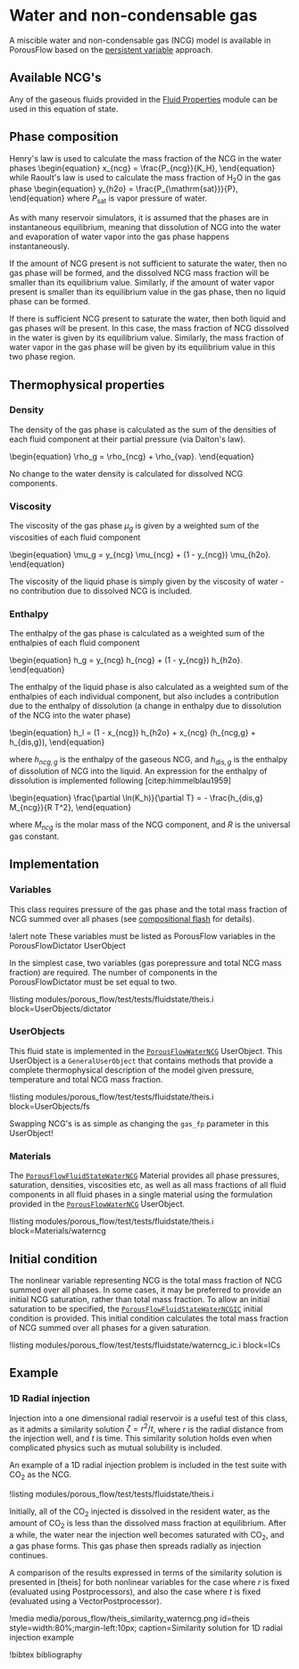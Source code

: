# Water and non-condensable gas

A miscible water and non-condensable gas (NCG) model is available in PorousFlow based on the [persistent variable](/persistent_variables.md) approach.

## Available NCG's

Any of the gaseous fluids provided in the [Fluid Properties](/fluid_properties/index.md) module
can be used in this equation of state.

## Phase composition

Henry's law is used to calculate the mass fraction of the NCG in the water phases
\begin{equation}
x_{ncg} = \frac{P_{ncg}}{K_H},
\end{equation}
while Raoult's law is used to calculate the mass fraction of H$_2$O in the gas phase
\begin{equation}
y_{h2o} = \frac{P_{\mathrm{sat}}}{P},
\end{equation}
where $P_{\mathrm{sat}}$ is vapor pressure of water.

As with many reservoir simulators, it is assumed that the phases are in instantaneous
equilibrium, meaning that dissolution of NCG into the water and evaporation of water
vapor into the gas phase happens instantaneously.

If the amount of NCG present is not sufficient to saturate the water, then no gas
phase will be formed, and the dissolved NCG mass fraction will be smaller than its
equilibrium value. Similarly, if the amount of water vapor present is smaller than its
equilibrium value in the gas phase, then no liquid phase can be formed.

If there is sufficient NCG present to saturate the water, then both liquid and gas
phases will be present. In this case, the mass fraction of NCG dissolved in the water
is given by its equilibrium value. Similarly, the mass fraction of water vapor in the
gas phase will be given by its equilibrium value in this two phase region.

## Thermophysical properties

### Density

The density of the gas phase is calculated as the sum of the densities of each fluid
component at their partial pressure (via Dalton's law).

\begin{equation}
\rho_g = \rho_{ncg} + \rho_{vap}.
\end{equation}

No change to the water density is
calculated for dissolved NCG components.

### Viscosity

The viscosity of the gas phase $\mu_g$ is given by a weighted sum of the viscosities of each
fluid component

\begin{equation}
\mu_g = y_{ncg} \mu_{ncg} + (1 - y_{ncg}) \mu_{h2o}.
\end{equation}

The viscosity of the liquid phase is simply given by the viscosity of water - no contribution
due to dissolved NCG is included.

### Enthalpy

The enthalpy of the gas phase is calculated as a weighted sum of the enthalpies of each
fluid component

\begin{equation}
h_g = y_{ncg} h_{ncg} + (1 - y_{ncg}) h_{h2o}.
\end{equation}

The enthalpy of the liquid phase is also calculated as a weighted sum of the enthalpies
of each individual component, but also includes a contribution due to the enthalpy of
dissolution (a change in enthalpy due to dissolution of the NCG into the water phase)

\begin{equation}
h_l = (1 - x_{ncg}) h_{h2o} + x_{ncg} (h_{ncg,g} + h_{dis,g}),
\end{equation}

where $h_{ncg,g}$ is the enthalpy of the gaseous NCG, and $h_{dis,g}$ is the enthalpy of
dissolution of NCG into the liquid. An expression for the enthalpy of dissolution is
implemented following [citep:himmelblau1959]

\begin{equation}
\frac{\partial \ln(K_h)}{\partial T} = - \frac{h_{dis,g} M_{ncg}}{R T^2},
\end{equation}

where $M_{ncg}$ is the molar mass of the NCG component, and $R$ is the universal
gas constant.

## Implementation

### Variables

This class requires pressure of the gas phase and the total mass fraction of NCG summed over all
phases (see [compositional flash](/compositional_flash.md) for details).

!alert note
These variables must be listed as PorousFlow variables in the PorousFlowDictator UserObject

In the simplest case, two variables (gas porepressure and total NCG mass fraction) are required. The number of components in the PorousFlowDictator must be set equal to two.

!listing modules/porous_flow/test/tests/fluidstate/theis.i block=UserObjects/dictator

### UserObjects

This fluid state is implemented in the [`PorousFlowWaterNCG`](/PorousFlowWaterNCG.md)
UserObject. This UserObject is a `GeneralUserObject` that contains methods that provide a
complete thermophysical description of the model given pressure, temperature and total NCG
mass fraction.

!listing modules/porous_flow/test/tests/fluidstate/theis.i block=UserObjects/fs

Swapping NCG's is as simple as changing the `gas_fp` parameter in this UserObject!

### Materials

The [`PorousFlowFluidStateWaterNCG`](/PorousFlowFluidStateWaterNCG.md)
Material provides all phase pressures, saturation, densities, viscosities etc, as well
as all mass fractions of all fluid components in all fluid phases in a single material
using the formulation provided in the [`PorousFlowWaterNCG`](/PorousFlowWaterNCG.md) UserObject.

!listing modules/porous_flow/test/tests/fluidstate/theis.i block=Materials/waterncg

## Initial condition

The nonlinear variable representing NCG is the total mass fraction of NCG summed over
all phases. In some cases, it may be preferred to provide an initial NCG saturation, rather
than total mass fraction. To allow an initial saturation to be specified, the
[`PorousFlowFluidStateWaterNCGIC`](/PorousFlowFluidStateWaterNCGIC.md) initial
condition is provided. This initial condition calculates the total mass fraction of NCG
summed over all phases for a given saturation.

!listing modules/porous_flow/test/tests/fluidstate/waterncg_ic.i block=ICs

## Example

### 1D Radial injection

Injection into a one dimensional radial reservoir is a useful test of this class, as it
admits a similarity solution $\zeta = r^2/t$, where $r$ is the radial distance from the
injection well, and $t$ is time. This similarity solution holds even when complicated physics
such as mutual solubility is included.

An example of a 1D radial injection problem is included in the test suite with CO$_2$ as the
NCG.

!listing modules/porous_flow/test/tests/fluidstate/theis.i

Initially, all of the CO$_2$ injected is dissolved in the resident water, as the amount
of CO$_2$ is less than the dissolved mass fraction at equilibrium. After a while, the
water near the injection well becomes saturated with CO$_2$, and a gas phase forms. This
gas phase then spreads radially as injection continues.

A comparison of the results expressed in terms of the similarity solution is presented in
[theis] for both nonlinear variables for the case where $r$ is fixed (evaluated using
Postprocessors), and also the case where $t$ is fixed (evaluated using a VectorPostprocessor).

!media media/porous_flow/theis_similarity_waterncg.png
       id=theis
       style=width:80%;margin-left:10px;
       caption=Similarity solution for 1D radial injection example

!bibtex bibliography
